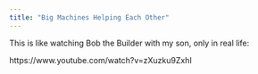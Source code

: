 ```yaml
---
title: "Big Machines Helping Each Other"
---
```

<p>This is like watching Bob the Builder with my son, only in real life:</p>
<p>https://www.youtube.com/watch?v=zXuzku9ZxhI</p>
